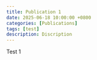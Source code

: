 ```yaml
---
title: Publication 1
date: 2025-06-18 10:00:00 +0800
categories: [Publications]
tags: [test]
description: Discription
---
```


Test 1